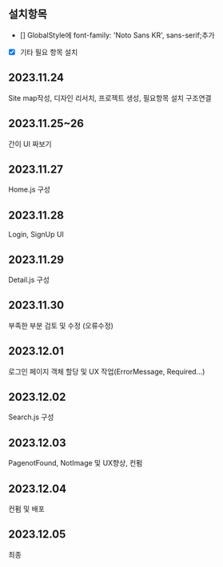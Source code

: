 ## 설치항목

- [] GlobalStyle에 font-family: 'Noto Sans KR', sans-serif;추가
- [x] 기타 필요 항목 설치

## 2023.11.24

Site map작성, 디자인 리서치, 프로젝트 생성, 필요항목 설치
구조연결

## 2023.11.25~26

간이 UI 짜보기

## 2023.11.27

Home.js 구성

## 2023.11.28

Login, SignUp UI

## 2023.11.29

Detail.js 구성

## 2023.11.30

부족한 부분 검토 및 수정 (오류수정)

## 2023.12.01

로그인 페이지 객체 할당 및 UX 작업(ErrorMessage, Required...)

## 2023.12.02

Search.js 구성

## 2023.12.03

PagenotFound, NotImage 및 UX향상, 컨펌

## 2023.12.04

컨펌 및 배포

## 2023.12.05

최종
